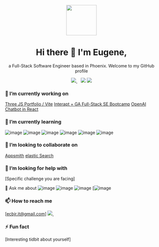 

<div id="header" align="center">
  <img src="https://media.giphy.com/media/M9gbBd9nbDrOTu1Mqx/giphy.gif" width="100"/>
</div>

<h1 align='center'> Hi there 👋
I'm Eugene,</h1>
<p align='center'>
  a Full-Stack Software Engineer based in Phoenix. Welcome to my GitHub profile
</p>

  <p align='center'>
  <a href="[https://www.linkedin.com/in/alexandresanlim/](https://www.linkedin.com/in/eugene-brown-jr-38210b99/)">
    <img src="https://img.shields.io/badge/linkedin-%230077B5.svg?&style=for-the-badge&logo=linkedin&logoColor=white" />
  </a>&nbsp;&nbsp;

<img src="https://github-readme-stats-git-masterrstaa-rickstaa.vercel.app/api?username=builde7b0b" />

<img src="https://github-profile-summary-cards.vercel.app/api/cards/profile-details?username=builde7b0b" />

  
  
</p>



### 🔭 I’m currently working on
[Three JS Portfolio / Vite](https://github.com/builde7b0b/3D-Portfolio-Three.js)
[Interapt + GA Full-Stack SE Bootcamp](https://github.com/builde7b0b/Full-Stack-Bootcamp-Notes)
[OpenAI Chatbot in React](https://github.com/builde7b0b/Gbudy)

### 🌱 I’m currently learning
![image](https://img.shields.io/badge/PostgreSQL-316192?style=for-the-badge&logo=postgresql&logoColor=white)
![image](https://img.shields.io/badge/JavaScript-323330?style=for-the-badge&logo=javascript&logoColor=F7DF1E)
![image](https://img.shields.io/badge/Solidity-e6e6e6?style=for-the-badge&logo=solidity&logoColor=black)
![image](https://img.shields.io/badge/Jenkins-D24939?style=for-the-badge&logo=Jenkins&logoColor=white)
![image](https://img.shields.io/badge/AngularJS-E23237?style=for-the-badge&logo=angularjs&logoColor=white)
![image](https://img.shields.io/badge/jQuery-0769AD?style=for-the-badge&logo=jquery&logoColor=white)

### 👯 I’m looking to collaborate on
[Appsmith](https://github.com/appsmithorg/appsmith/blob/master/CONTRIBUTING.md)
[elastic Search](https://github.com/elastic/elasticsearch)

### 🤔 I’m looking for help with
[Specific challenge you are facing]

💬 Ask me about
![image](https://img.shields.io/badge/PostgreSQL-316192?style=for-the-badge&logo=postgresql&logoColor=white)
![image](https://img.shields.io/badge/JavaScript-323330?style=for-the-badge&logo=javascript&logoColor=F7DF1E)
![image](https://img.shields.io/badge/Postman-FF6C37?style=for-the-badge&logo=Postman&logoColor=white)
[![image](https://img.shields.io/badge/React-20232A?style=for-the-badge&logo=react&logoColor=61DAFB)

### 📫 How to reach me
[ecbjr.it@gmail.com]
 <a href="[https://www.linkedin.com/in/alexandresanlim/](https://www.linkedin.com/in/eugene-brown-jr-38210b99/)">
    <img src="https://img.shields.io/badge/linkedin-%230077B5.svg?&style=for-the-badge&logo=linkedin&logoColor=white" />
  </a>&nbsp;&nbsp;

### ⚡ Fun fact
[Interesting tidbit about yourself]
